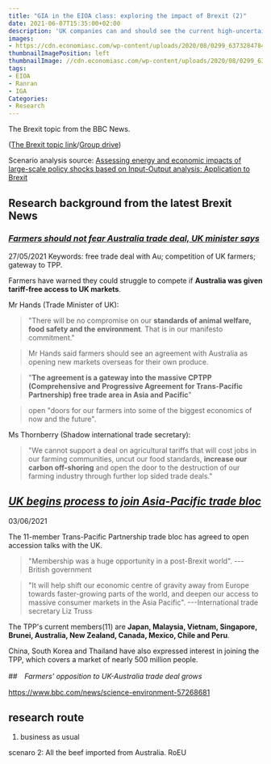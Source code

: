 ```yaml
---
title: "GIA in the EIOA class: exploring the impact of Brexit (2)"
date: 2021-06-07T15:35:00+02:00
description: 'UK companies can and should see the current high-uncertainty environment as a spur to rethink their supply chain strategies and make them more resilient.'
images:
- https://cdn.economiasc.com/wp-content/uploads/2020/08/0299_637328478455867629.jpg
thumbnailImagePosition: left
thumbnailImage: //cdn.economiasc.com/wp-content/uploads/2020/08/0299_637328478455867629.jpg
tags:
- EIOA
- Ranran
- IGA
Categories:
- Research
---
```


The Brexit topic from the BBC News.

([The Brexit topic link](https://www.bbc.com/news/politics/uk_leaves_the_eu)/[Group drive](https://drive.google.com/drive/folders/1c3FiGpHL-5JZ4spzu9MGWnfZgCBD_5Lv))

Scenario analysis source: [Assessing energy and economic impacts of large-scale policy shocks based on Input-Output analysis: Application to Brexit](https://www.sciencedirect.com/science/article/pii/S0306261920308126?via%3Dihub)

## Research background from the latest Brexit News

### *[Farmers should not fear Australia trade deal, UK minister says](https://www.bbc.com/news/business-57271929)*
27/05/2021
Keywords: free trade deal with Au; competition of UK farmers; gateway to TPP.

Farmers have warned they could struggle to compete if **Australia was given tariff-free access to UK markets**.

Mr Hands (Trade Minister of UK):
> "There will be no compromise on our **standards of animal welfare, food safety and the environment**. That is in our manifesto commitment."

>Mr Hands said farmers should see an agreement with Australia as opening new markets overseas for their own produce.

>"**The agreement is a gateway into the massive CPTPP (Comprehensive and Progressive Agreement for Trans-Pacific Partnership) free trade area in Asia and Pacific**"

>open "doors for our farmers into some of the biggest economics of now and the future".

Ms Thornberry (Shadow international trade secretary):
>"We cannot support a deal on agricultural tariffs that will cost jobs in our farming communities, uncut our food standards, **increase our carbon off-shoring** and open the door to the destruction of our farming industry through further lop sided trade deals."

## *[UK begins process to join Asia-Pacific trade bloc](https://www.bbc.com/news/business-57327372)*
03/06/2021

The 11-member Trans-Pacific Partnership trade bloc has agreed to open accession talks with the UK.

>"Membership was a huge opportunity in a post-Brexit world".
---British government

>"It will help shift our economic centre of gravity away from Europe towards faster-growing parts of the world, and deepen our access to massive consumer markets in the Asia Pacific".
---International trade secretary Liz Truss

The TPP's current members(11) are **Japan, Malaysia, Vietnam, Singapore, Brunei, Australia, New Zealand, Canada, Mexico, Chile and Peru**.

China, South Korea and Thailand have also expressed interest in joining the TPP, which covers a market of nearly 500 million people.

##　*Farmers' opposition to UK-Australia trade deal grows*

https://www.bbc.com/news/science-environment-57268681

## research route
1. business as usual


scenaro 2:
All the beef imported from Australia. RoEU

